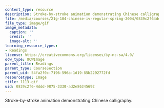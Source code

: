 ```yaml
---
content_type: resource
description: Stroke-by-stroke animation demonstrating Chinese calligraphy.
file: /media/courses/21g-104-chinese-iv-regular-spring-2004/0839c2f64ddd98753330ad2e86345692_l113.gif
file_type: image/gif
image_metadata:
  caption: ''
  credit: ''
  image-alt: ''
learning_resource_types:
- Readings
license: https://creativecommons.org/licenses/by-nc-sa/4.0/
ocw_type: OCWImage
parent_title: Readings
parent_type: CourseSection
parent_uid: 54fa2f0c-7196-596a-1d19-85b2292772fd
resourcetype: Image
title: l113.gif
uid: 0839c2f6-4ddd-9875-3330-ad2e86345692
---
```

Stroke-by-stroke animation demonstrating Chinese calligraphy.